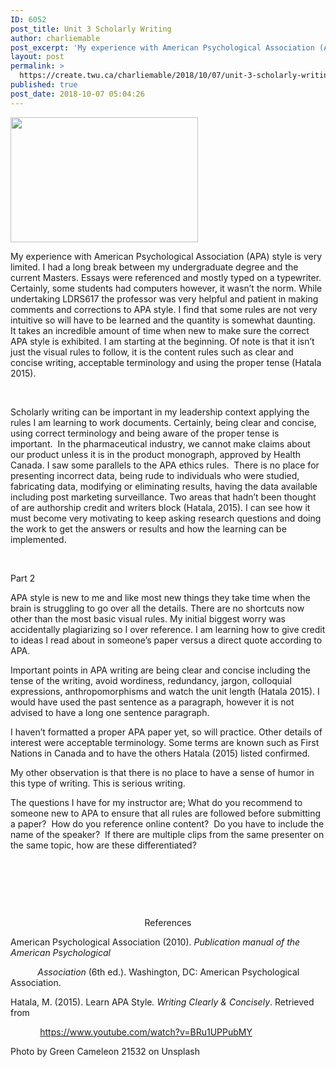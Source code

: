 ```yaml
---
ID: 6052
post_title: Unit 3 Scholarly Writing
author: charliemable
post_excerpt: 'My experience with American Psychological Association (APA) style is very limited. I had a long break between my undergraduate degree and the current Masters. Essays were referenced and mostly typed on a typewriter. Certainly, some students had computers however, it wasn&rsquo;t the norm. While undertaking LDRS617&nbsp;the professor was very helpful and patient in making comments [&hellip;]'
layout: post
permalink: >
  https://create.twu.ca/charliemable/2018/10/07/unit-3-scholarly-writing/
published: true
post_date: 2018-10-07 05:04:26
---
```

<img class="alignnone size-medium wp-image-336 alignright" src="http://create.twu.ca/charliemable/files/2018/10/green-chameleon-21532-unsplash-300x200.jpg" alt="" width="300" height="200" srcset="https://create.twu.ca/charliemable/files/2018/10/green-chameleon-21532-unsplash-300x200.jpg 300w, https://create.twu.ca/charliemable/files/2018/10/green-chameleon-21532-unsplash-768x512.jpg 768w, https://create.twu.ca/charliemable/files/2018/10/green-chameleon-21532-unsplash-1024x683.jpg 1024w, https://create.twu.ca/charliemable/files/2018/10/green-chameleon-21532-unsplash-676x451.jpg 676w" sizes="(max-width: 300px) 100vw, 300px" />

My experience with American Psychological Association (APA) style is very limited. I had a long break between my undergraduate degree and the current Masters. Essays were referenced and mostly typed on a typewriter. Certainly, some students had computers however, it wasn’t the norm. While undertaking LDRS617&nbsp;the professor was very helpful and patient in making comments and corrections to APA style. I find that some rules are not very intuitive so will have to be learned and the quantity is somewhat daunting.&nbsp; It takes an incredible amount of time when new to make sure the correct APA style is exhibited. I am starting at the beginning. Of note is that it isn’t just the visual rules to follow, it is the content rules such as clear and concise writing, acceptable terminology and using the proper tense (Hatala 2015).

&nbsp;

Scholarly writing can be important in my leadership context applying the rules I am learning to work documents. Certainly, being clear and concise, using correct terminology and being aware of the proper tense is important.&nbsp; In the pharmaceutical industry, we cannot make claims about our product unless it is in the product monograph, approved by Health Canada. I saw some parallels to the APA ethics rules.&nbsp; There is no place for presenting incorrect data, being rude to individuals who were studied, fabricating data, modifying or eliminating results, having the data available including post marketing surveillance. Two areas that hadn’t been thought of are authorship credit and writers block (Hatala, 2015). I can see how it must become very motivating to keep asking research questions and doing the work to get the answers or results and how the learning can be implemented.

&nbsp;

Part 2

APA style is new to me and like most new things they take time when the brain is struggling to go over all the details. There are no shortcuts now other than the most basic visual rules. My initial biggest worry was accidentally plagiarizing so I over reference. I am learning how to give credit to ideas I read about in someone’s paper versus a direct quote according to APA.

Important points in APA writing are being clear and concise including the tense of the writing, avoid wordiness, redundancy, jargon, colloquial expressions, anthropomorphisms and watch the unit length (Hatala 2015). I would have used the past sentence as a paragraph, however it is not advised to have a long one sentence paragraph.

I haven’t formatted a proper APA paper yet, so will practice. Other details of interest were acceptable terminology. Some terms are known such as First Nations in Canada and to have the others Hatala (2015) listed confirmed.

My other observation is that there is no place to have a sense of humor in this type of writing. This is serious writing.

The questions I have for my instructor are; What do you recommend to someone new to APA to ensure that all rules are followed before submitting a paper?&nbsp; How do you reference online content?&nbsp; Do you have to include the name of the speaker?&nbsp; If there are multiple clips from the same presenter on the same topic, how are these differentiated?

&nbsp;

&nbsp;

&nbsp;

<p style="text-align: center">References</p>

American Psychological Association (2010).&nbsp;<em>Publication manual of the American Psychological</em>

<em>&nbsp;&nbsp;&nbsp;&nbsp;&nbsp;&nbsp;&nbsp;&nbsp;&nbsp; &nbsp;Association</em>&nbsp;(6th ed.). Washington, DC: American Psychological Association.

Hatala, M. (2015). Learn APA Style<em>. Writing Clearly &amp; Concisely</em>. Retrieved from

&nbsp;&nbsp;&nbsp;&nbsp;&nbsp;&nbsp;&nbsp;&nbsp;&nbsp;&nbsp;&nbsp; <a href="https://www.youtube.com/watch?v=BRu1UPPubMY">https://www.youtube.com/watch?v=BRu1UPPubMY</a>

<p style="text-align: left">Photo by Green Cameleon 21532 on Unsplash</p>